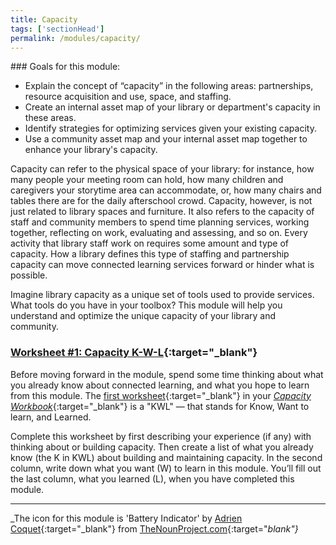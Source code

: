 ```yaml
---
title: Capacity 
tags: ['sectionHead']
permalink: /modules/capacity/
---
```


<div class="callout objectives" markdown="1"> 
### Goals for this module: 

* Explain the concept of “capacity” in the following areas: partnerships, resource acquisition and use, space, and staffing.
* Create an internal asset map of your library or department's capacity in these areas.
* Identify strategies for optimizing services given your existing capacity.
* Use a community asset map and your internal asset map together to enhance your library's capacity.
</div>

Capacity can refer to the physical space of your library: for instance, how many people your meeting room can hold, how many children and caregivers your storytime area can accommodate, or, how many chairs and tables there are for the daily afterschool crowd. Capacity, however, is not just related to library spaces and furniture. It also refers to the capacity of staff and community members to spend time planning services, working together, reflecting on work, evaluating and assessing, and so on.  Every activity that library staff work on requires some amount and type of capacity. How a library defines this type of staffing and partnership capacity can move connected learning services forward or hinder what is possible. 

Imagine library capacity as a unique set of tools used to provide services. What tools do you have in your toolbox? This module will help you understand and optimize the unique capacity of your library and community.


<div class="callout activity" markdown="1">
	
### [Worksheet #1: Capacity K-W-L](https://docs.google.com/document/d/14FRMg54QQpWBZymkAtbECpGbtRVI5dwk5CGuuUiXASc/edit?usp=sharing){:target="_blank"}

Before moving forward in the module, spend some time thinking about what you already know about connected learning, and what you hope to learn from this module. The [first worksheet](https://docs.google.com/document/d/14FRMg54QQpWBZymkAtbECpGbtRVI5dwk5CGuuUiXASc/edit#heading=h.5pf3n53wqrjk){:target="_blank"} in your [_Capacity Workbook_](https://docs.google.com/document/d/14FRMg54QQpWBZymkAtbECpGbtRVI5dwk5CGuuUiXASc/edit?usp=sharing){:target="_blank"} is a "KWL" — that stands for Know, Want to learn, and Learned. 

Complete this worksheet by first describing your experience (if any) with thinking about or building capacity. Then create a list of what you already know (the K in KWL) about building and maintaining capacity. In the second column, write down what you want (W) to learn in this module. You’ll fill out the last column, what you learned (L), when you have completed this module.
</div>

---

_The icon for this module is 'Battery Indicator' by [Adrien Coquet](https://thenounproject.com/coquet_adrien/){:target="_blank"} from [TheNounProject.com](https://thenounproject.com){:target="_blank"}_
